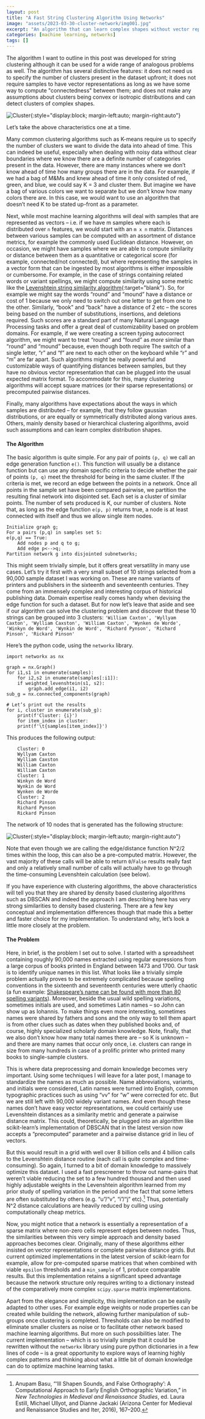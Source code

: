 ```yaml
---
layout: post
title: "A Fast String Clustering Algorithm Using Networks"
image: "assets/2023-03-30-cluster-network/img001.jpg"
excerpt: "An algorithm that can learn complex shapes without vector representations."
categories: [machine learning, networks]
tags: []
---
```

The algorithm I want to outline in this post was developed for string clustering although it can be used for a wide range of analogous problems as well. The algorithm has several distinctive features: it does not need us to specify the number of clusters present in the dataset upfront; it does not require samples to have vector representations as long as we have some way to compute "connectedness" between them; and does not make any assumptions about clusters being convex or isotropic distributions and can detect clusters of complex shapes.

![Cluster](/assets/2023-03-30-cluster-network/img001.jpg){:style="display:block; margin-left:auto; margin-right:auto"}

Let’s take the above characteristics one at a time. 

Many common clustering algorithms such as K-means require us to specify the number of clusters we want to divide the data into ahead of time. This can indeed be useful, especially when dealing with noisy data without clear boundaries where we know there are a definite number of categories present in the data. However, there are many instances where we don’t know ahead of time how many groups there are in the data. For example, if we had a bag of M&Ms and knew ahead of time it only consisted of red, green, and blue, we could say K = 3 and cluster them. But imagine we have a bag of various colors we want to separate but we don’t know how many colors there are. In this case, we would want to use an algorithm that doesn’t need K to be stated up-front as a parameter.

Next, while most machine learning algorithms will deal with samples that are represented as vectors – i.e. if we have m samples where each is distributed over `n` features, we would start with an `m x n` matrix. Distances between various samples can be computed with an assortment of  distance metrics, for example the commonly used Euclidean distance. However, on occasion, we might have samples where we are able to compute similarity or distance between them as a quantitative or categorical score (for example, connected/not connected), but where representing the samples in a vector form that can be ingested by most algorithms is either impossible or cumbersome. For example, in the case of strings containing related words or variant spellings, we might compute similarity using some metric like the [Levenshtein string similarity algorithm](https://planetcalc.com/1721/){:target="blank"}. So, for example we might say the words “round” and “mound” have a distance or cost of 1 because we only need to switch out one letter to get from one to the other. Similarly, “book” and “back” have a distance of 2 etc – the scores being based on the number of substitutions, insertions, and deletions required. Such scores are a standard part of many Natural Language Processing tasks and offer a great deal of customizability based on problem domains. For example, if we were creating a screen typing autocorrect algorithm, we might want to treat “round” and “found” as _more_ similar than “round” and “mound” because, even though both require The switch of a single letter, “r” and “f” are next to each other on the keyboard  while “r” and “m”  are far apart. Such algorithms might be really powerful and customizable ways of quantifying distances between samples, but they have no obvious vector representation that can be plugged into the usual expected matrix format. To accommodate for this, many clustering algorithms will accept square matrices (or their sparse representations) or precomputed pairwise distances.

Finally, many algorithms have expectations about the ways in which samples are distributed – for example, that they follow gaussian distributions, or are equally or symmetrically distributed along various axes. Others, mainly density based or hierarchical clustering algorithms, avoid such assumptions and can learn complex distribution shapes. 

#### The Algorithm

The basic algorithm is quite simple. For any pair of points `(p, q)` we call an edge generation function `e()`. This function will usually be a distance function but can use any domain specific criteria to decide whether the pair of points `(p, q)` meet the threshold for being in the same cluster. If the criteria is met, we record an edge between the points in a network. Once all points in the sample set have been compared pairwise, we partition the resulting final network into disjointed set. Each set is a cluster of similar points. The number of sets produced is K, our number of clusters. Note that, as long as the edge function `e(p, p)` returns true, a node is at least connected with itself and thus we allow single item nodes.

	Initialize graph g;
	For a pairs (p,q) in samples set S:
	e(p,q) == True:
		Add nodes p and q to g;
		Add edge p<-->q;
	Partition network g into disjointed subnetworks;

This might seem trivially simple, but it offers great versatility in many use cases. Let’s try it first with a very small subset of 10 strings selected from a 90,000 sample dataset I was working on. These are name variants of printers and publishers in the sixteenth and seventeenth centuries. They come from an immensely complex and interesting corpus of historical publishing data. Domain expertise really comes handy when devising the edge function for such a dataset. But for now let’s leave that aside and see if our algorithm can solve the clustering problem and discover that these 10 strings can be grouped into 3 clusters: `'William Caxton', 'Wyllyam Caxton', 'Wylliam Caxston', 'William Caxton', 'Wynken de Worde', 'Winkyn de Word', 'Wynkin de Word', 'Richard Pynson', 'Richard Pinson', 'Rickard Pinson'`

Here’s the python code, using the `networkx` library.


	import networkx as nx

	graph = nx.Graph()
	for i1,s1 in enumerate(samples): 
	    for i2,s2 in enumerate(samples[:i1]):
		if weighted_levenshtein(s1, s2):
		    graph.add_edge(i1, i2) 
	sub_g = nx.connected_components(graph)

	# Let’s print out the results
	for i, cluster in enumerate(sub_g):
	    print(f'Cluster: {i}')
	    for item_index in cluster:
		print(f'\t{samples[item_index]}')

This produces the following output:

	    Cluster: 0
		Wyllyam Caxton
		Wylliam Caxston
		William Caxton
		William Caxton
	    Cluster: 1
		Winkyn de Word
		Wynkin de Word
		Wynken de Worde
	    Cluster: 2
		Richard Pinson
		Richard Pynson
		Rickard Pinson

The network of 10 nodes that is generated has the following structure:

![Cluster](/assets/2023-03-30-cluster-network/cluster.jpg){:style="display:block; margin-left:auto; margin-right:auto"}

Note that even though we are calling the edge/distance function N^2/2 times within the loop, this can also be a pre-computed matrix. However, the vast majority of these calls will be able to return `0`/`False` results really fast and only a relatively small number of calls will actually have to go through the time-consuming Levenshtein calculation (see below).

If you have experience with clustering algorithms, the above characteristics will tell you that they are shared by density based clustering algorithms such as DBSCAN and indeed the approach I am describing here has very strong similarities to density based clustering. There are a few key conceptual and implementation differences though that made this a better and faster choice for my implementation. To understand why, let’s look a little more closely at the problem. 

#### The Problem

Here, in brief, is the problem I set out to solve. I started with a spreadsheet containing roughly 90,000 names extracted using regular expressions from a large corpus of books printed in England between 1473 and 1700.  Our task is to identify unique names in this list. What looks like a trivially simple problem actually proves to be extremely complicated because spelling conventions in the sixteenth and seventeenth centuries were utterly chaotic (a fun example: [Shakespeare’s name can be found with more than 80 spelling variants](https://www.history.com/news/10-things-you-didnt-know-about-william-shakespeare#:~:text=Sources%20from%20William%20Shakespeare's%20lifetime,Shakp%2C%E2%80%9D%20%E2%80%9CWillm%20Shakspere%E2%80%9D)). Moreover, beside the usual wild spelling variations, sometimes initials are used, and sometimes Latin names – so John can show up as Iohannis. To make things even more interesting, sometimes names were shared by fathers and sons and the only way to tell them apart is from other clues such as dates when they published books and, of course, highly specialized scholarly domain knowledge. Note, finally, that we also don’t know how many total names there are – so K is unknown – and there are many names that occur only once, i.e. clusters can range in size from many hundreds in case of a prolific printer who printed many books to single-sample clusters.

This is where data preprocessing and domain knowledge becomes very important. Using some techniques I will leave for a later post, I manage to standardize the names as much as possible. Name abbreviations, variants, and initials were considered, Latin names were turned into English, common typographic practices such as using “vv” for “w” were corrected for etc. But we are still left with 90,000 widely variant names. And even though these names don’t have easy vector representations, we could certainly use Levenshtein distances as a similarity metric and generate a pairwise distance matrix. This could, theoretically, be plugged into an algorithm like scikit-learn’s implementation of DBSCAN that in the latest version now accepts a “precomputed” parameter and a pairwise distance grid in lieu of vectors. 

But this would result in a grid with well over 8 billion cells and 4 billion calls to the Levenshtein distance routine (each call is quite complex and time-consuming). So again, I turned to a bit of domain knowledge to massively optimize this dataset. I used a fast prescreener to throw out name-pairs that weren’t viable reducing the set to a few hundred thousand and then used highly adjustable weights in the Levenshtein algorithm learned from my prior study of spelling variation in the period and the fact that some letters are often substituted by others (e.g. “u”/“v”, “i”/“j” etc).[^1] Thus, potentially N^2 distance calculations are heavily reduced by culling using computationally cheap metrics.

Now, you might notice that a network is essentially a representation of a sparse matrix where non-zero cells represent edges between nodes. Thus, the similarities between this very simple approach and density based approaches becomes clear. Originally, many of these algorithms either insisted on vector representations or complete pairwise distance grids. But current optimized implementations in the latest version of scikit-learn for example, allow for pre-computed sparse matrices that when combined with viable `epsilon` thresholds and a `min_sample` of 1, produce comparable results. But this implementation retains a significant speed advantage because the network structure only requires writing to a dictionary instead of the comparatively more complex `scipy.sparse` matrix implementations. 

Apart from the elegance and simplicity, this implementation can be easily adapted to other uses. For example edge weights or node properties can be created while building the network, allowing further manipulation of sub-groups once clustering is completed. Thresholds can also be modified to eliminate smaller clusters as noise or to facilitate other network based machine learning algorithms. But more on such possibilities later. The current implementation – which is so trivially simple that it could be rewritten without the `networkx` library using pure python dictionaries in a few lines of code – is a great opportunity to explore ways of learning highly complex patterns and thinking about what a little bit of domain knowledge can do to optimize machine learning tasks.

[^1]: Anupam Basu, “‘Ill Shapen Sounds, and False Orthography’: A Computational Approach to Early English Orthographic Variation,” in _New Technologies in Medieval and Renaissance Studies_, ed. Laura Estill, Michael Ullyot, and Dianne Jackaki (Arizona Center for Medieval and Renaissance Studies and Iter, 2016), 167–200.
